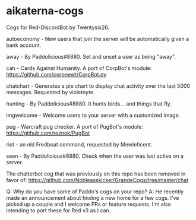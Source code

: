 # aikaterna-cogs
Cogs for Red-DiscordBot by Twentysix26.

autoeconomy - New users that join the server will be automatically given a bank account.

away - By Paddolicious#8880. Set and unset a user as being "away".

cah - Cards Against Humanity. A port of CorpBot's module: https://github.com/corpnewt/CorpBot.py

chatchart - Generates a pie chart to display chat activity over the last 5000 messages. Requested by violetnyte.

hunting - By Paddolicious#8880. It hunts birds... and things that fly.

imgwelcome - Welcome users to your server with a customized image.

pug - Warcraft pug checker. A port of PugBot's module: https://github.com/reznok/PugBot

riot - an old Fredboat command, requested by Mewleficent.

seen - By Paddolicious#8880. Check when the user was last active on a server.


The chatterbot cog that was previously on this repo has been removed in favor of: https://github.com/Nobleasskicker/GrandeCogs/tree/master/chat

Q: Why do you have some of Paddo's cogs on your repo?
A: He recently made an announcement about finding a new home for a few cogs. I've picked up a couple and I welcome PRs or feature requests. I'm also intending to port these for Red v3 as I can.
